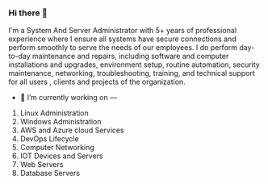 ### Hi there 👋

I'm a System And Server Administrator with 5+ years of professional experience where I ensure all systems have secure connections and perform smoothly to serve the needs of our employees. I do perform day-to-day maintenance and repairs, including software and computer installations and upgrades, environment setup, routine automation, security maintenance, networking,  troubleshooting, training, and technical support for all users , clients and projects of the organization.  

- 🔭 I’m currently working on —   
1. Linux Administration  
2. Windows Administration  
3. AWS and Azure cloud Services  
4. DevOps Lifecycle  
5. Computer Networking  
6. IOT Devices and Servers  
7. Web Servers  
8. Database Servers  

<!--
- 🔭 I’m currently working on ...
- 🌱 I’m currently learning ...
- 👯 I’m looking to collaborate on ...
- 🤔 I’m looking for help with ...
- 💬 Ask me about ...
- 📫 How to reach me: ...
- 😄 Pronouns: ...
- ⚡ Fun fact: ...
-->
